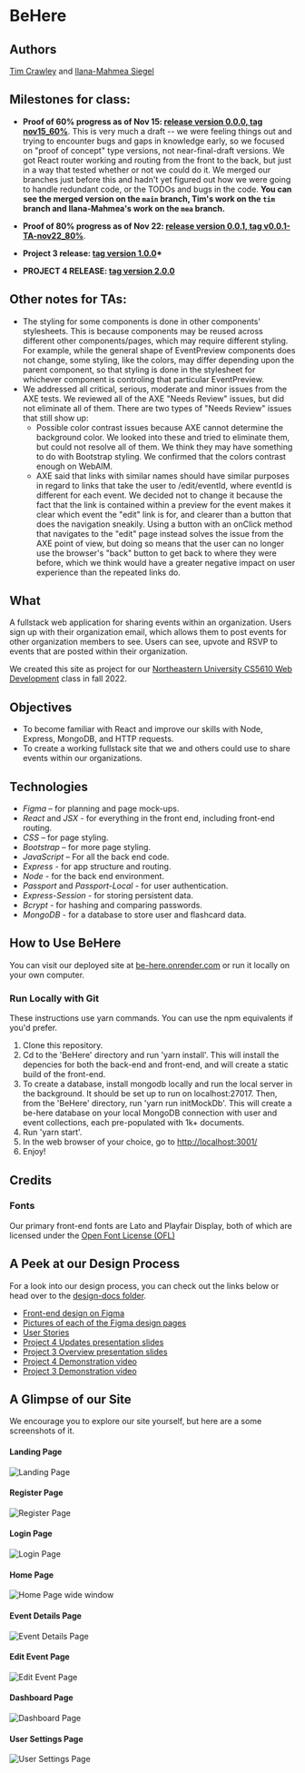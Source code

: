 # BeHere

## Authors

[Tim Crawley](https://github.com/tcrawley2) and [Ilana-Mahmea Siegel](https://github.com/m-siegel/)

## Milestones for class:

- **Proof of 60% progress as of Nov 15: [release version 0.0.0, tag nov15_60%](https://github.com/m-siegel/BeHere/releases/tag/nov15_60%25)**. This is very much a draft -- we were feeling things out and trying to encounter bugs and gaps in knowledge early, so we focused on "proof of concept" type versions, not near-final-draft versions. We got React router working and routing from the front to the back, but just in a way that tested whether or not we could do it. We merged our branches just before this and hadn't yet figured out how we were going to handle redundant code, or the TODOs and bugs in the code. **You can see the merged version on the `main` branch, Tim's work on the `tim` branch and Ilana-Mahmea's work on the `mea` branch.**

- **Proof of 80% progress as of Nov 22: [release version 0.0.1, tag v0.0.1-TA-nov22_80%](https://github.com/m-siegel/BeHere/releases/tag/nov22_80)**.

- **Project 3 release: [tag version 1.0.0](https://github.com/m-siegel/BeHere/releases/tag/1.0.0)\***

- **PROJECT 4 RELEASE: [tag version 2.0.0](https://github.com/m-siegel/BeHere/releases/tag/2.0.0)**

## Other notes for TAs:

- The styling for some components is done in other components' stylesheets. This is because components may be reused across different other components/pages, which may require different styling. For example, while the general shape of EventPreview components does not change, some styling, like the colors, may differ depending upon the parent component, so that styling is done in the stylesheet for whichever component is controling that particular EventPreview.
- We addressed all critical, serious, moderate and minor issues from the AXE tests. We reviewed all of the AXE "Needs Review" issues, but did not eliminate all of them. There are two types of "Needs Review" issues that still show up:
  - Possible color contrast issues because AXE cannot determine the background color. We looked into these and tried to eliminate them, but could not resolve all of them. We think they may have something to do with Bootstrap styling. We confirmed that the colors contrast enough on WebAIM.
  - AXE said that links with similar names should have similar purposes in regard to links that take the user to /edit/eventId, where eventId is different for each event. We decided not to change it because the fact that the link is contained within a preview for the event makes it clear which event the "edit" link is for, and clearer than a button that does the navigation sneakily. Using a button with an onClick method that navigates to the "edit" page instead solves the issue from the AXE point of view, but doing so means that the user can no longer use the browser's "back" button to get back to where they were before, which we think would have a greater negative impact on user experience than the repeated links do.

## What

A fullstack web application for sharing events within an organization. Users sign up with their organization email, which allows them to post events for other organization members to see. Users can see, upvote and RSVP to events that are posted within their organization.

We created this site as project for our [Northeastern University CS5610 Web Development](https://johnguerra.co/classes/webDevelopment_fall_2022/) class in fall 2022.

## Objectives

- To become familiar with React and improve our skills with Node, Express, MongoDB, and HTTP requests.
- To create a working fullstack site that we and others could use to share events within our organizations.

## Technologies

- _Figma_ – for planning and page mock-ups.
- _React_ and _JSX_ - for everything in the front end, including front-end routing.
- _CSS_ – for page styling.
- _Bootstrap_ – for more page styling.
- _JavaScript_ – For all the back end code.
- _Express_ - for app structure and routing.
- _Node_ - for the back end environment.
- _Passport_ and _Passport-Local_ - for user authentication.
- _Express-Session_ - for storing persistent data.
- _Bcrypt_ - for hashing and comparing passwords.
- _MongoDB_ - for a database to store user and flashcard data.

## How to Use BeHere

You can visit our deployed site at [be-here.onrender.com](https://be-here.onrender.com/) or run it locally on your own computer.

### Run Locally with Git

These instructions use yarn commands. You can use the npm equivalents if you'd prefer.

1. Clone this repository.
2. Cd to the 'BeHere' directory and run 'yarn install'. This will install the depencies for both the back-end and front-end, and will create a static build of the front-end.
3. To create a database, install mongodb locally and run the local server in the background. It should be set up to run on localhost:27017. Then, from the 'BeHere' directory, run 'yarn run initMockDb'. This will create a be-here database on your local MongoDB connection with user and event collections, each pre-populated with 1k+ documents.
4. Run 'yarn start'.
5. In the web browser of your choice, go to [http://localhost:3001/](http://localhost:3001/)
6. Enjoy!

## Credits

### Fonts

Our primary front-end fonts are Lato and Playfair Display, both of which are licensed under the [Open Font License (OFL)](https://scripts.sil.org/cms/scripts/page.php?site_id=nrsi&id=OFL)

## A Peek at our Design Process

For a look into our design process, you can check out the links below or head over to the [design-docs folder](https://github.com/m-siegel/BeHere/tree/main/design-docs).

- [Front-end design on Figma](https://www.figma.com/file/QOl1RSMSOqAbVQlL2AyFZ0/Project-3?node-id=0%3A1&t=83R8VOtuitiSVERk-0)
- [Pictures of each of the Figma design pages](https://github.com/m-siegel/BeHere/tree/main/design-docs/Figma-designs)
- [User Stories](https://docs.google.com/document/d/1jSwcehOhz0aGGsGV_AzXpy_ga3QOUyMMBPYmO0Uwqso/edit?usp=sharing)
- [Project 4 Updates presentation slides](https://docs.google.com/presentation/d/1yyg4eNclxlR9EN2ccZ2uZWKLe1AT8A1W91-Y9T18XRE/edit#slide=id.g1b6128c5f38_0_190)
- [Project 3 Overview presentation slides](https://docs.google.com/presentation/d/1AIoXCkqrgKIH0WkupYCgs28NksLDtNRU-kLlBTQW-GM/edit?usp=sharing)
- [Project 4 Demonstration video](https://youtu.be/KJsPgMacAt4)
- [Project 3 Demonstration video](https://youtu.be/UdZ8jQl9-rA)

## A Glimpse of our Site

We encourage you to explore our site yourself, but here are a some screenshots of it.

#### Landing Page

![Landing Page](./website-screenshots/index-page.png)

#### Register Page

![Register Page](./website-screenshots/registration-page.png)

#### Login Page

![Login Page](./website-screenshots/login-page.png)

#### Home Page

![Home Page wide window](./website-screenshots/home-page-wide.png)

#### Event Details Page

![Event Details Page](./website-screenshots/details-page.png)

#### Edit Event Page

![Edit Event Page](./website-screenshots/edit-page-wide.png)

#### Dashboard Page

![Dashboard Page](./website-screenshots/dashboard-page-wide.png)

#### User Settings Page

![User Settings Page](./website-screenshots/delete-confirm-user.png)
